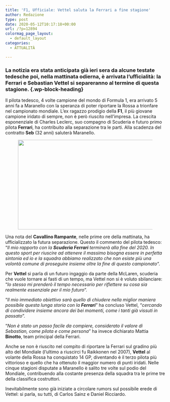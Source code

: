 ```yaml
---
title: 'F1, Ufficiale: Vettel saluta la Ferrari a fine stagione'
author: Redazione
type: post
date: 2020-05-12T10:17:18+00:00
url: /?p=12894
colormag_page_layout:
  - default_layout
categories:
  - ATTUALITÀ

---
```

### La notizia era stata anticipata già ieri sera da alcune testate tedesche poi, nella mattinata odierna, è arrivata l&#8217;ufficialità: la Ferrari e Sebastian Vettel si separeranno al termine di questa stagione. {.wp-block-heading}

Il pilota tedesco, 4 volte campione del mondo di Formula 1, era arrivato 5 anni fa a Maranello con la speranza di poter riportare la Rossa a trionfare nel campionato mondiale. L&#8217;ex ragazzo prodigio della **F1**, il più giovane campione iridato di sempre, non è però riuscito nell&#8217;impresa. La crescita esponenziale di Charles Leclerc, suo compagno di Scuderia e futuro primo pilota **Ferrari**, ha contribuito alla separazione tra le parti. Alla scadenza del contratto **Seb** (32 anni) saluterà Maranello. 

<div class="wp-block-image">
  <figure class="aligncenter size-large is-resized"><img decoding="async" loading="lazy" src="https://progressonline.it/wp-content/uploads/2020/05/car-racing-1404063_640.jpg" alt="" class="wp-image-12896" width="491" height="282" /></figure>
</div>

Una nota del **Cavallino Rampante**, nelle prime ore della mattinata, ha ufficializzato la futura separazione. Questo il commento del pilota tedesco: &#8220;_Il mio rapporto con la **Scuderia Ferrari** terminerà alla fine del 2020. In questo sport per riuscire ad ottenere il massimo bisogna essere in perfetta sintonia ed io e la squadra abbiamo realizzato che non esiste più una volontà comune di proseguire insieme oltre la fine di questo campionato_&#8220;.

Per **Vettel** si parla di un futuro ingaggio da parte della McLaren, scuderia che vuole tornare ai fasti di un tempo, ma Vettel non si è voluto sbilanciare: &#8220;_Io stesso mi prenderò il tempo necessario per riflettere su cosa sia realmente essenziale per il mio futuro_&#8220;.

&#8220;_Il mio immediato obiettivo sarà quello di chiudere nella miglior maniera possibile questa lunga storia con la **Ferrari**_&#8221; ha concluso Vettel, &#8220;_cercando di condividere insieme ancora dei bei momenti, come i tanti già vissuti in passato_”.

&#8220;_Non è stato un passo facile da compiere, considerato il valore di Sebastian, come pilota e come persona_&#8221; ha invece dichiarato Mattia **Binotto**, team principal della Ferrari.

Anche se non è riuscito nel compito di riportare la Ferrari sul gradino più alto del Mondiale (l&#8217;ultimo a riuscirci fu Raikkonen nel 2007), **Vettel** al volante della Rossa ha conquistato 14 GP, diventando è il terzo pilota più vittorioso e quello che ha ottenuto il maggior numero di punti iridati. Nelle cinque stagioni disputate a Maranello è salito tre volte sul podio del Mondiale, contribuendo alla costante presenza della squadra tra le prime tre della classifica costruttori.

Inevitabilmente sono già iniziate a circolare rumors sul possibile erede di Vettel: si parla, su tutti, di Carlos Sainz e Daniel Ricciardo.
